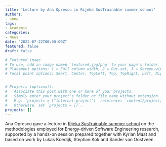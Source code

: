 ```yaml
---
title: 'Lecture by Ana Oprescu in Rijeka SusTrainable summer school'
authors:
- anna
tags:
- Academic
categories:
- News
date: "2022-07-22T00:00:00Z"
featured: false
draft: false

# Featured image
# To use, add an image named `featured.jpg/png` to your page's folder.
# Placement options: 1 = Full column width, 2 = Out-set, 3 = Screen-width
# Focal point options: Smart, Center, TopLeft, Top, TopRight, Left, Right, BottomLeft, Bottom, BottomRight


# Projects (optional).
#   Associate this post with one or more of your projects.
#   Simply enter your project's folder or file name without extension.
#   E.g. `projects = ["internal-project"]` references `content/project/deep-learning/index.md`.
#   Otherwise, set `projects = []`.
projects: []
---
```


<p>Ana Oprescu gave a lecture in <a href="https://sustrainable.uniri.hr/">Rijeka SusTrainable summer school</a> on the methodologies employed for Energy-driven Software Engineering research, supported by a hands-on session prepared together with Kyrian Maat and based on work by Lukas Koedijk, Stephan Kok and Sander van Oostveen.</p>